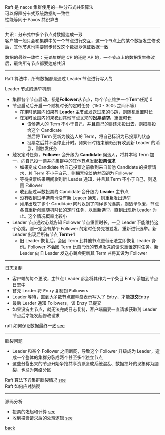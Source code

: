 Raft 是 nacos 集群使用的一种分布式共识算法  
可以保障分布式系统数据的一致性  
性能等同于 Paxos 共识算法  

---  

共识：分布式中多个节点对数据达成一致  
客户端一般只会和集群中的一个节点进行交互，这一个节点上的某个数据发生修改后，其他节点也需要同步修改这个数据以保证数据一致  

数据的最终一致性：无论集群是 CP 的还是 AP 的，一个节点上的数据发生修改后，最终所有节点都要达成共识  

---  

Raft 算法中，所有数据都是通过 Leader 节点进行写入的  

Leader 节点的选举机制  
- 集群各个节点启动，都是**Follower**从节点，每个节点维护一个**Term**任期 0  
- 节点启动后开启一个随机时长的定时任务（150 - 300s 之间不等）  
    - 在定时范围内如果有 **Leader** 主节点发送过来的心跳，则随机重置时长  
    - 在定时范围内如果收到其他节点发来的**投票请求**，重置时长  
        - 该候选人的 Term 不小于自己，并且自己的票还未投出去，则把票投给这个 Candidate  
        然后将 Term 更新为候选人的 Term，将自己标识为已投票的状态  
        - 投票之后并不会停止计时。如果计时结束前仍没有收到新 Leader 的消息，则触发任务  
- 触发定时任务，**Follower** 会升级为 **Candidate** 候选人，将其本地 Term 加一，向自己投一票并向集群中的其他节点发起**投票请求**
    - 如果变成 Candidate 给自己投票之前收到来自其他 Candidate 的投票请求，其 Term 不小于自己，则把票投给他并回退为 Follower  
    - 等待投票结果期间收到新 Leader 通知，并且其 Term 不小于自己，则退回 Follower  
    - 收到超过半数投票的 Candidate 会升级为 **Leader** 主节点  
    - 没有收到过半选票也没有新 Leader 通知，则重新发出选举  
    - 如果出现了多个 Candidate 同时收到了同样多的选票，则选举作废，节点各自重新创建随机时长的定时任务，以重新选举，直到出现新 Leader 为止。这个情况概率比较小  
- Leader 节点通过心跳告知 Follower 节点重置时长。一旦 Leader 不能维持这个心跳，则一定会有某个 Follower 的定时任务先被触发，重新进行选举。新 Leader 出现后所有节点 **Term+1**  
    - 旧 Leader 恢复后，会因 Term 比其他节点更低无法立即恢复 Leader 身份。Follower 不会因 Term 比自己低的节点发来的请求重置定时任务。新 Leader 向旧 Leader 发送心跳会更新其 Term 并将其设为 Follower  

---  

日志复制  
- 客户端的每个更改，主节点 Leader 都会将其作为一个条目 Entry 添加到节点日志中  
- 首先 Leader 将 Entry 复制到 Followers  
- Leader 等待，直到大多数节点都响应表示写入了 Entry，才能**提交**Entry  
- 最后 Leader 通知 Followers，该 Entry 已提交  
- 如果没有主节点，就无法完成日志复制，客户端需要一直请求获取到 Leader 节点后才能发起修改请求  

raft 如何保证数据最终一致 [see](4/2.md)  

---  

脑裂问题  
- Leader 和某个 Follower 之间断网，导致这个 Follower 升级成为 Leader，造成一个整体的集群分裂成两个甚至多个独立节点  
- 这些分裂出来的节点开始争抢共享资源造成系统混乱、数据损坏的现象称为脑裂，也成为网络分区  

Raft 算法下的集群脑裂情况 [see](4/1.md)  
Raft 如何应对脑裂  

---

源码分析  
- 投票的发起和计算 [see](image/1.png)  
- 收到投票请求后的处理逻辑 [see](image/2.png)  

[back](../15.md)  